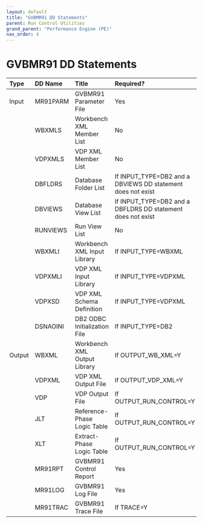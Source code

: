 ```yaml
---
layout: default
title: "GVBMR91 DD Statements"
parent: Run Control Utilities
grand_parent: "Performance Engine (PE)"
nav_order: 4
---
```


# GVBMR91 DD Statements

|Type|DD Name|Title|Required?|DSORG|RECFM|LRECL|
|:-|:-|:-|:-|:-|:-|-:|
|Input|MR91PARM|GVBMR91 Parameter File|Yes|PS|FB|80|
||WBXMLS|Workbench XML Member List|No|PS|FB|80|
||VDPXMLS|VDP XML Member List|No|PS|FB|80|
||DBFLDRS|Database Folder List|If INPUT_TYPE=DB2 and a DBVIEWS DD statement does not exist|PS|FB|80|
||DBVIEWS|Database View List|If INPUT_TYPE=DB2 and a DBFLDRS DD statement does not exist|PS|FB|80|
||RUNVIEWS|Run View List|No|PS|FB|80|
||WBXMLI|Workbench XML Input Library|If INPUT_TYPE=WBXML|PO|VB|8192|
||VDPXMLI|VDP XML Input Library|If INPUT_TYPE=VDPXML|PO|VB|8192|
||VDPXSD|VDP XML Schema Definition|If INPUT_TYPE=VDPXML|PS|VB|259|
||DSNAOINI|DB2 ODBC Initialization File|If INPUT_TYPE=DB2|PS|FB|80|
|Output|WBXML|Workbench XML Output Library|If OUTPUT_WB_XML=Y|PO|VB|8192|
||VDPXML|VDP XML Output File|If OUTPUT_VDP_XML=Y|PS|VB|8192|
||VDP|VDP Output File|If OUTPUT_RUN_CONTROL=Y|PS|VB|8192|
||JLT|Reference-Phase Logic Table|If OUTPUT_RUN_CONTROL=Y|PS|VB|8192|
||XLT|Extract-Phase Logic Table|If OUTPUT_RUN_CONTROL=Y|PS|VB|8192|
||MR91RPT|GVBMR91 Control Report|Yes|PS|VB|164|
||MR91LOG|GVBMR91 Log File|Yes|PS|VB|164|
||MR91TRAC|GVBMR91 Trace File|If TRACE=Y|PS|VB|164|

